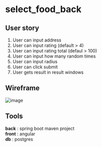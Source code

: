 # select_food_back

## User story 
1. User can input address 
2. User can input rating (default > 4)
3. User can input rating total (defaul > 100)
4. User can input how many random times
5. User can input radius 
6. User can click submit 
7. User gets result in result windows


## Wireframe 
![image](https://user-images.githubusercontent.com/48560984/159118882-d1701f20-ecdf-4b19-a7ff-64a948f29fe2.png)

## Tools
**back** : spring boot maven project  
**front** : angular  
**db** : postgres  
